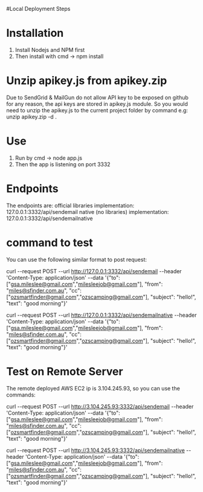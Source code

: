 #Local Deployment Steps

# Installation
1. Install Nodejs and NPM first
2. Then install with cmd -> npm install


# Unzip apikey.js from apikey.zip
Due to SendGrid & MailGun do not allow API key to be exposed on github for any reason,
the api keys are stored in apikey.js module. So you would need to unzip the apikey.js
to the current project folder by command e.g: unzip apikey.zip -d . 

# Use
1. Run by cmd -> node app.js
2. Then the app is listening on port 3332

# Endpoints
The endpoints are:
official libraries implementation: 127.0.0.1:3332/api/sendemail
native (no libraries) implementation: 127.0.0.1:3332/api/sendemailnative

# command to test
You can use the following similar format to post request:

curl --request POST --url http://127.0.0.1:3332/api/sendemail --header 'Content-Type: application/json' --data '{"to": ["gsa.mileslee@gmail.com","milesleejob@gmail.com"], "from": "miles@sfinder.com.au", "cc": ["ozsmartfinder@gmail.com","ozscamping@gmail.com"], "subject": "hello!", "text": "good morning"}'

curl --request POST --url http://127.0.0.1:3332/api/sendemailnative --header 'Content-Type: application/json' --data '{"to": ["gsa.mileslee@gmail.com","milesleejob@gmail.com"], "from": "miles@sfinder.com.au", "cc": ["ozsmartfinder@gmail.com","ozscamping@gmail.com"], "subject": "hello!", "text": "good morning"}'

# Test on Remote Server
The remote deployed AWS EC2 ip is 3.104.245.93, so you can use the commands:

curl --request POST --url http://3.104.245.93:3332/api/sendemail --header 'Content-Type: application/json' --data '{"to": ["gsa.mileslee@gmail.com","milesleejob@gmail.com"], "from": "miles@sfinder.com.au", "cc": ["ozsmartfinder@gmail.com","ozscamping@gmail.com"], "subject": "hello!", "text": "good morning"}'

curl --request POST --url http://3.104.245.93:3332/api/sendemailnative --header 'Content-Type: application/json' --data '{"to": ["gsa.mileslee@gmail.com","milesleejob@gmail.com"], "from": "miles@sfinder.com.au", "cc": ["ozsmartfinder@gmail.com","ozscamping@gmail.com"], "subject": "hello!", "text": "good morning"}'

